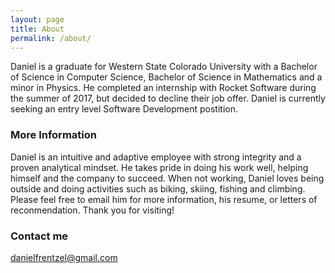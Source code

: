 ```yaml
---
layout: page
title: About
permalink: /about/
---
```


Daniel is a graduate for Western State Colorado University with a Bachelor of Science in Computer Science, Bachelor of Science in Mathematics and a minor in Physics. He completed an internship with Rocket Software during the summer of 2017, but decided to decline their job offer. Daniel is currently seeking an entry level Software Development postition. 

### More Information

Daniel is an intuitive and adaptive employee with strong integrity and a proven analytical mindset. He takes pride in doing his work well, helping himself and the company to succeed. When not working, Daniel loves being outside and doing activities such as biking, skiing, fishing and climbing. Please feel free to email him for more information, his resume, or letters of reconmendation. Thank you for visiting!

### Contact me

[danielfrentzel@gmail.com](mailto:danielfrentzel@gmail.com)
